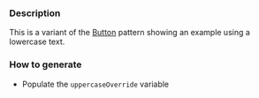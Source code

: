 ### Description
This is a variant of the [Button](./?p=atoms-button) pattern showing an example using a lowercase text.

### How to generate
* Populate the `uppercaseOverride` variable
